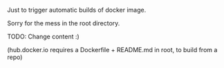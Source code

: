 Just to trigger automatic builds of docker image.

Sorry for the mess in the root directory.

TODO: Change content :)

(hub.docker.io requires a Dockerfile + README.md in root, to build from a repo)

